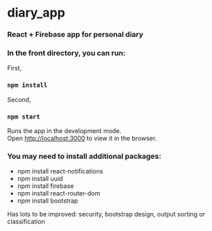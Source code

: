 # diary_app

### React + Firebase app for personal diary


### In the front directory, you can run:

First,
### `npm install`

Second,
### `npm start`

Runs the app in the development mode.<br>
Open [http://localhost:3000](http://localhost:3000) to view it in the browser.

### You may need to install additional packages:
- npm install react-notifications
- npm install uuid
- npm install firebase
- npm install react-router-dom
- npm install bootstrap

Has lots to be improved: security, bootstrap design, output sorting or classification
